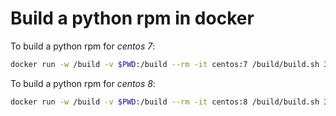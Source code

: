 # Build a python rpm in docker

To build a python rpm for _centos 7_:

```bash
docker run -w /build -v $PWD:/build --rm -it centos:7 /build/build.sh 3.10.0
```

To build a python rpm for _centos 8_:

```bash
docker run -w /build -v $PWD:/build --rm -it centos:8 /build/build.sh 3.10.0
```
